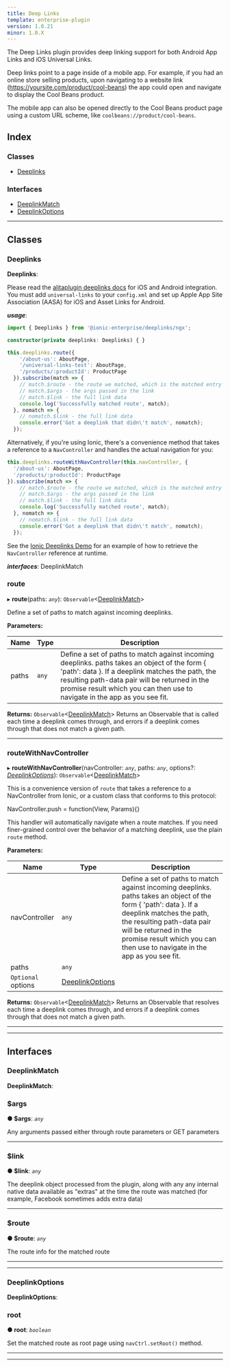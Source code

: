 ```yaml
---
title: Deep Links
template: enterprise-plugin
version: 1.0.21
minor: 1.0.X
---
```


The Deep Links plugin provides deep linking support for both Android App Links and iOS Universal Links.

Deep links point to a page inside of a mobile app. For example, if you had an online store selling products, upon navigating to a website link (https://yoursite.com/product/cool-beans) the app could open and navigate to display the Cool Beans product.

The mobile app can also be opened directly to the Cool Beans product page using a custom URL scheme, like `coolbeans://product/cool-beans`.

<native-ent-install plugin-id="deeplinks" variables=""></native-ent-install>

## Index

### Classes

* [Deeplinks](#deeplinks)

### Interfaces

* [DeeplinkMatch](#deeplinkmatch)
* [DeeplinkOptions](#deeplinkoptions)

---

## Classes

<a id="deeplinks"></a>

### Deeplinks

**Deeplinks**:

Please read the [alitaplugin deeplinks docs](https://github.com/alitajs/alita-plugin-deeplinks) for iOS and Android integration. You must add `universal-links` to your `config.xml` and set up Apple App Site Association (AASA) for iOS and Asset Links for Android.

*__usage__*:
 ```typescript
import { Deeplinks } from '@ionic-enterprise/deeplinks/ngx';

constructor(private deeplinks: Deeplinks) { }

this.deeplinks.route({
     '/about-us': AboutPage,
     '/universal-links-test': AboutPage,
     '/products/:productId': ProductPage
   }).subscribe(match => {
     // match.$route - the route we matched, which is the matched entry from the arguments to route()
     // match.$args - the args passed in the link
     // match.$link - the full link data
     console.log('Successfully matched route', match);
   }, nomatch => {
     // nomatch.$link - the full link data
     console.error('Got a deeplink that didn\'t match', nomatch);
   });
```

Alternatively, if you're using Ionic, there's a convenience method that takes a reference to a `NavController` and handles the actual navigation for you:

```typescript
this.deeplinks.routeWithNavController(this.navController, {
  '/about-us': AboutPage,
  '/products/:productId': ProductPage
}).subscribe(match => {
    // match.$route - the route we matched, which is the matched entry from the arguments to route()
    // match.$args - the args passed in the link
    // match.$link - the full link data
    console.log('Successfully matched route', match);
  }, nomatch => {
    // nomatch.$link - the full link data
    console.error('Got a deeplink that didn\'t match', nomatch);
  });
```

See the [Ionic Deeplinks Demo](https://github.com/ionic-team/ionic2-deeplinks-demo/blob/master/app/app.ts) for an example of how to retrieve the `NavController` reference at runtime.

*__interfaces__*: DeeplinkMatch

<a id="deeplinks.route"></a>

### route

▸ **route**(paths: *`any`*): `Observable`<[DeeplinkMatch](#deeplinkmatch)>

Define a set of paths to match against incoming deeplinks.

**Parameters:**

| Name  | Type  | Description                                                                                                                                                                                                                                                                      |
| ----- | ----- | -------------------------------------------------------------------------------------------------------------------------------------------------------------------------------------------------------------------------------------------------------------------------------- |
| paths | `any` | Define a set of paths to match against incoming deeplinks. paths takes an object of the form { 'path': data }. If a deeplink matches the path, the resulting path-data pair will be returned in the promise result which you can then use to navigate in the app as you see fit. |

**Returns:** `Observable`<[DeeplinkMatch](#deeplinkmatch)> Returns an Observable that is called each time a deeplink comes through, and errors if a deeplink comes through that does not match a given path.

___

<a id="deeplinks.routewithnavcontroller"></a>

### routeWithNavController

▸ **routeWithNavController**(navController: *`any`*, paths: *`any`*, options?: *[DeeplinkOptions](#deeplinkoptions)*): `Observable`<[DeeplinkMatch](#deeplinkmatch)>

This is a convenience version of `route` that takes a reference to a NavController from Ionic, or a custom class that conforms to this protocol:

NavController.push = function(View, Params){}

This handler will automatically navigate when a route matches. If you need finer-grained control over the behavior of a matching deeplink, use the plain `route` method.

**Parameters:**

| Name               | Type                                | Description                                                                                                                                                                                                                                                                      |
| ------------------ | ----------------------------------- | -------------------------------------------------------------------------------------------------------------------------------------------------------------------------------------------------------------------------------------------------------------------------------- |
| navController      | `any`                               | Define a set of paths to match against incoming deeplinks. paths takes an object of the form { 'path': data }. If a deeplink matches the path, the resulting path-data pair will be returned in the promise result which you can then use to navigate in the app as you see fit. |
| paths              | `any`                               |                                                                                                                                                                                                                                                                                  |
| `Optional` options | [DeeplinkOptions](#deeplinkoptions) |                                                                                                                                                                                                                                                                                  |

**Returns:** `Observable`<[DeeplinkMatch](#deeplinkmatch)> Returns an Observable that resolves each time a deeplink comes through, and errors if a deeplink comes through that does not match a given path.

___

___

## Interfaces

<a id="deeplinkmatch"></a>

### DeeplinkMatch

**DeeplinkMatch**:

<a id="deeplinkmatch._args"></a>

### $args

**● $args**: *`any`*

Any arguments passed either through route parameters or GET parameters

___

<a id="deeplinkmatch._link"></a>

### $link

**● $link**: *`any`*

The deeplink object processed from the plugin, along with any any internal native data available as "extras" at the time the route was matched (for example, Facebook sometimes adds extra data)

___

<a id="deeplinkmatch._route"></a>

### $route

**● $route**: *`any`*

The route info for the matched route

___

___

<a id="deeplinkoptions"></a>

### DeeplinkOptions

**DeeplinkOptions**:

<a id="deeplinkoptions.root"></a>

### root

**● root**: *`boolean`*

Set the matched route as root page using `navCtrl.setRoot()` method.

___

___

